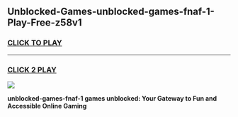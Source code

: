 
## Unblocked-Games-unblocked-games-fnaf-1-Play-Free-z58v1
<h3>
<a href="https://premium76.site?title=unblocked-games-fnaf-1&ref=17A">CLICK TO PLAY</a></h3>
<hr>

<h3>
<a href="https://premium76.site?title=unblocked-games-fnaf-1&ref=17A">CLICK 2 PLAY</a>
  
</h3>

<a href="https://premium76.site?title=unblocked-games-fnaf-1&ref=17A"><img src="https://clearcache.store/games.png"></a>


**unblocked-games-fnaf-1 games unblocked: Your Gateway to Fun and Accessible Online Gaming**
